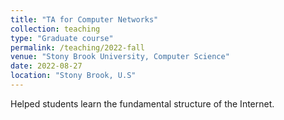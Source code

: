 ```yaml
---
title: "TA for Computer Networks"
collection: teaching
type: "Graduate course"
permalink: /teaching/2022-fall
venue: "Stony Brook University, Computer Science"
date: 2022-08-27
location: "Stony Brook, U.S"
---
```


Helped students learn the fundamental structure of the Internet.